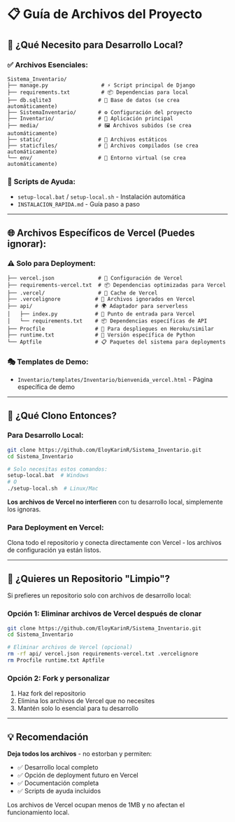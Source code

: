 # 📋 Guía de Archivos del Proyecto

## 🎯 **¿Qué Necesito para Desarrollo Local?**

### ✅ **Archivos Esenciales**:
```
Sistema_Inventario/
├── manage.py                 # ⚡ Script principal de Django
├── requirements.txt          # 📦 Dependencias para local
├── db.sqlite3               # 💾 Base de datos (se crea automáticamente)
├── SistemaInventario/       # ⚙️ Configuración del proyecto
├── Inventario/              # 🏢 Aplicación principal
├── media/                   # 🖼️ Archivos subidos (se crea automáticamente)
├── static/                  # 🎨 Archivos estáticos
├── staticfiles/             # 📁 Archivos compilados (se crea automáticamente)
└── env/                     # 🐍 Entorno virtual (se crea automáticamente)
```

### 🚀 **Scripts de Ayuda**:
- `setup-local.bat` / `setup-local.sh` - Instalación automática
- `INSTALACION_RAPIDA.md` - Guía paso a paso

---

## 🌐 **Archivos Específicos de Vercel** (Puedes ignorar):

### ⚠️ **Solo para Deployment**:
```
├── vercel.json              # 🔧 Configuración de Vercel
├── requirements-vercel.txt  # 📦 Dependencias optimizadas para Vercel
├── .vercel/                 # 📁 Cache de Vercel
├── .vercelignore           # 🚫 Archivos ignorados en Vercel
├── api/                    # 🌍 Adaptador para serverless
│   ├── index.py            # 🎯 Punto de entrada para Vercel
│   └── requirements.txt    # 📦 Dependencias específicas de API
├── Procfile                # 🚀 Para despliegues en Heroku/similar
├── runtime.txt             # 🐍 Versión específica de Python
└── Aptfile                 # 📋 Paquetes del sistema para deployments
```

### 🎭 **Templates de Demo**:
- `Inventario/templates/Inventario/bienvenida_vercel.html` - Página específica de demo

---

## 🎯 **¿Qué Clono Entonces?**

### Para **Desarrollo Local**:
```bash
git clone https://github.com/EloyKarinR/Sistema_Inventario.git
cd Sistema_Inventario

# Solo necesitas estos comandos:
setup-local.bat  # Windows
# O
./setup-local.sh  # Linux/Mac
```

**Los archivos de Vercel no interfieren** con tu desarrollo local, simplemente los ignoras.

### Para **Deployment en Vercel**:
Clona todo el repositorio y conecta directamente con Vercel - los archivos de configuración ya están listos.

---

## 🧹 **¿Quieres un Repositorio "Limpio"?**

Si prefieres un repositorio solo con archivos de desarrollo local:

### Opción 1: Eliminar archivos de Vercel después de clonar
```bash
git clone https://github.com/EloyKarinR/Sistema_Inventario.git
cd Sistema_Inventario

# Eliminar archivos de Vercel (opcional)
rm -rf api/ vercel.json requirements-vercel.txt .vercelignore
rm Procfile runtime.txt Aptfile
```

### Opción 2: Fork y personalizar
1. Haz fork del repositorio
2. Elimina los archivos de Vercel que no necesites
3. Mantén solo lo esencial para tu desarrollo

---

## 💡 **Recomendación**

**Deja todos los archivos** - no estorban y permiten:
- ✅ Desarrollo local completo
- ✅ Opción de deployment futuro en Vercel
- ✅ Documentación completa
- ✅ Scripts de ayuda incluidos

Los archivos de Vercel ocupan menos de 1MB y no afectan el funcionamiento local.
